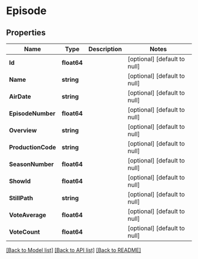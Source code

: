 # Episode

## Properties
Name | Type | Description | Notes
------------ | ------------- | ------------- | -------------
**Id** | **float64** |  | [optional] [default to null]
**Name** | **string** |  | [optional] [default to null]
**AirDate** | **string** |  | [optional] [default to null]
**EpisodeNumber** | **float64** |  | [optional] [default to null]
**Overview** | **string** |  | [optional] [default to null]
**ProductionCode** | **string** |  | [optional] [default to null]
**SeasonNumber** | **float64** |  | [optional] [default to null]
**ShowId** | **float64** |  | [optional] [default to null]
**StillPath** | **string** |  | [optional] [default to null]
**VoteAverage** | **float64** |  | [optional] [default to null]
**VoteCount** | **float64** |  | [optional] [default to null]

[[Back to Model list]](../README.md#documentation-for-models) [[Back to API list]](../README.md#documentation-for-api-endpoints) [[Back to README]](../README.md)

